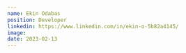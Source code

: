 ```yaml
---
name: Ekin Odabas
position: Developer
linkedin: https://www.linkedin.com/in/ekin-o-5b82a4145/
image: 
date: 2023-02-13
---
```

